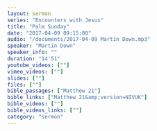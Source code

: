 ```yaml
---
layout: sermon
series: "Encounters with Jesus"
title: "Palm Sunday"
date: "2017-04-09 09:15:00"
audio: "/documents/2017-04-09 Martin Down.mp3"
speaker: "Martin Down"
speaker_info: ""
duration: "14'51"
youtube_videos: [""]
vimeo_videos: [""]
slides: [""]
files: [""]
bible_passages: ["Matthew 21"]
bible_links: ["Matthew 21&amp;version=NIVUK"]
bible_videos: [""]
bible_videos_links: [""]
category: "sermon"
---
```

